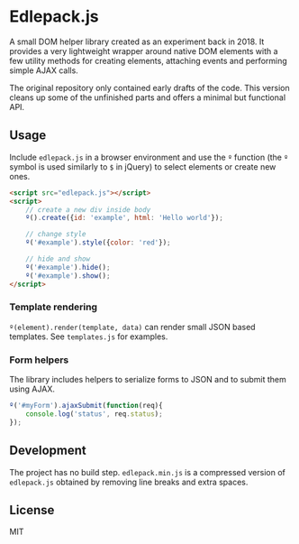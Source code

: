 # Edlepack.js

A small DOM helper library created as an experiment back in 2018. It provides a very lightweight wrapper around native DOM elements with a few utility methods for creating elements, attaching events and performing simple AJAX calls.

The original repository only contained early drafts of the code. This version cleans up some of the unfinished parts and offers a minimal but functional API.

## Usage

Include `edlepack.js` in a browser environment and use the `º` function (the `º` symbol is used similarly to `$` in jQuery) to select elements or create new ones.

```html
<script src="edlepack.js"></script>
<script>
    // create a new div inside body
    º().create({id: 'example', html: 'Hello world'});

    // change style
    º('#example').style({color: 'red'});

    // hide and show
    º('#example').hide();
    º('#example').show();
</script>
```

### Template rendering

`º(element).render(template, data)` can render small JSON based templates. See `templates.js` for examples.

### Form helpers

The library includes helpers to serialize forms to JSON and to submit them using AJAX.

```javascript
º('#myForm').ajaxSubmit(function(req){
    console.log('status', req.status);
});
```

## Development

The project has no build step. `edlepack.min.js` is a compressed version of `edlepack.js` obtained by removing line breaks and extra spaces.

## License

MIT
